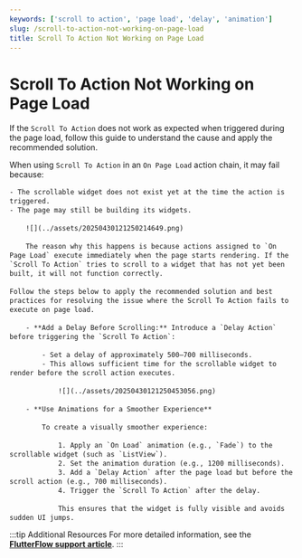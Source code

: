 ```yaml
---
keywords: ['scroll to action', 'page load', 'delay', 'animation']
slug: /scroll-to-action-not-working-on-page-load
title: Scroll To Action Not Working on Page Load
---
```


# Scroll To Action Not Working on Page Load

If the `Scroll To Action` does not work as expected when triggered during the page load, follow this guide to understand the cause and apply the recommended solution.

When using `Scroll To Action` in an `On Page Load` action chain, it may fail because:

    - The scrollable widget does not exist yet at the time the action is triggered.
    - The page may still be building its widgets.

        ![](../assets/20250430121250214649.png)

        The reason why this happens is because actions assigned to `On Page Load` execute immediately when the page starts rendering. If the `Scroll To Action` tries to scroll to a widget that has not yet been built, it will not function correctly.

    Follow the steps below to apply the recommended solution and best practices for resolving the issue where the Scroll To Action fails to execute on page load.

        - **Add a Delay Before Scrolling:** Introduce a `Delay Action` before triggering the `Scroll To Action`:

            - Set a delay of approximately 500–700 milliseconds.
            - This allows sufficient time for the scrollable widget to render before the scroll action executes.

                ![](../assets/20250430121250453056.png)

        - **Use Animations for a Smoother Experience**

            To create a visually smoother experience:

                1. Apply an `On Load` animation (e.g., `Fade`) to the scrollable widget (such as `ListView`).
                2. Set the animation duration (e.g., 1200 milliseconds).
                3. Add a `Delay Action` after the page load but before the scroll action (e.g., 700 milliseconds).
                4. Trigger the `Scroll To Action` after the delay.

                This ensures that the widget is fully visible and avoids sudden UI jumps.

:::tip Additional Resources
For more detailed information, see the **[FlutterFlow support article](https://intercom.help/flutterflow/en/articles/7047006-scroll-to-action-is-not-working-when-used-on-page-load)**.
:::
